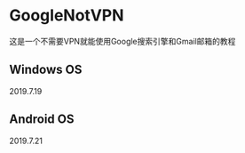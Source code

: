 # GoogleNotVPN
这是一个不需要VPN就能使用Google搜索引擎和Gmail邮箱的教程

## Windows OS
2019.7.19 

## Android OS
2019.7.21
